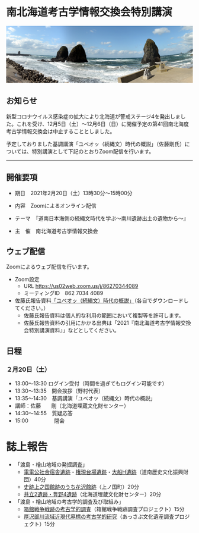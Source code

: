 # 南北海道考古学情報交換会特別講演

![sanbonsugi](fig/setana.png)

## お知らせ

新型コロナウイルス感染症の拡大により北海道が警戒ステージ4を発出しました。これを受け、12月5日（土）〜12月6日（日）に開催予定の第41回南北海度考古学情報交換会は中止することとしました。

予定しておりました基調講演「ユベオッ（続縄文）時代の概説」（佐藤剛氏）については、特別講演として下記のとおりZoom配信を行います。

------

## 開催要項

- 期日　2021年2月20日（土）13時30分～15時00分
- 内容　Zoomによるオンライン配信

- テーマ　『道南日本海側の続縄文時代を学ぶ～南川遺跡出土の遺物から～』
- 主　催　南北海道考古学情報交換会



## ウェブ配信

Zoomによるウェブ配信を行います。

- Zoom設定　
	- URL  https://us02web.zoom.us/j/86270344089
	- ミーティングID　862 7034 4089
- 佐藤氏報告資料[「ユベオッ（続縄文）時代の概説」](report/satou.pdf)（各自でダウンロードしてください。）
	- 佐藤氏報告資料は個人的な利用の範囲において複製等を許可します。
	- 佐藤氏報告資料の引用にかかる出典は「2021『南北海道考古学情報交換会特別講演資料』」などとしてください。
  



## 日程

### ２月20日（土）

- 13:00～13:30	ログイン受付（時間を過ぎてもログイン可能です）
- 13:30～13:35　開会挨拶（野村代表）
- 13:35～14:30　基調講演「ユベオッ（続縄文）時代の概説」
- 講師：佐藤　　剛（北海道埋蔵文化財センター）
- 14:30～14:55　質疑応答
- 15:00　　　　　閉会



# 誌上報告

- 「渡島・檜山地域の発掘調査」　
  - [電電公社合宿舎遺跡](report/denden/merge_denden.pdf)・[権現台場遺跡](report/gongen/merge.pdf)・[大船H遺跡](report/oohune/merge_oohune.pdf)（道南歴史文化振興財団）40分
  - [史跡上之国館跡のうち花沢館跡](report/hanazawa/hanazawa/pdf)（上ノ国町）20分
  - [共立2遺跡・豊野4遺跡](report/suemitu.pdf)（北海道埋蔵文化財センター）20分
- 「渡島・檜山地域の考古学的調査及び取組み」　
  - [箱館戦争戦跡の考古学的調査](report/2020川汲台場調査報告_道南考古発表資料.pdf)（箱館戦争戦跡調査プロジェクト）15分
  - [厚沢部川流域近現代墓標の考古学的研究](report/200808厚沢部町内墓地の考古学的研究.pdf)（あっさぶ文化遺産調査プロジェクト）15分



